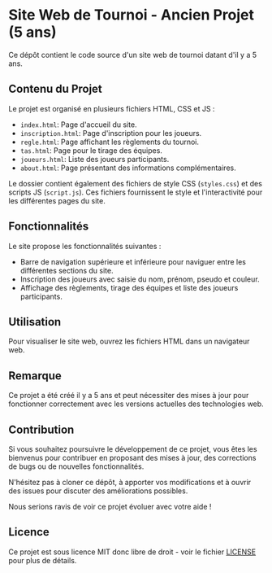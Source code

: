 # Site Web de Tournoi - Ancien Projet (5 ans)

Ce dépôt contient le code source d'un site web de tournoi datant d'il y a 5 ans.

## Contenu du Projet

Le projet est organisé en plusieurs fichiers HTML, CSS et JS :
- `index.html`: Page d'accueil du site.
- `inscription.html`: Page d'inscription pour les joueurs.
- `regle.html`: Page affichant les règlements du tournoi.
- `tas.html`: Page pour le tirage des équipes.
- `joueurs.html`: Liste des joueurs participants.
- `about.html`: Page présentant des informations complémentaires.

Le dossier contient également des fichiers de style CSS (`styles.css`) et des scripts JS (`script.js`). Ces fichiers fournissent le style et l'interactivité pour les différentes pages du site.

## Fonctionnalités

Le site propose les fonctionnalités suivantes :
- Barre de navigation supérieure et inférieure pour naviguer entre les différentes sections du site.
- Inscription des joueurs avec saisie du nom, prénom, pseudo et couleur.
- Affichage des règlements, tirage des équipes et liste des joueurs participants.

## Utilisation

Pour visualiser le site web, ouvrez les fichiers HTML dans un navigateur web.

## Remarque

Ce projet a été créé il y a 5 ans et peut nécessiter des mises à jour pour fonctionner correctement avec les versions actuelles des technologies web.

## Contribution

Si vous souhaitez poursuivre le développement de ce projet, vous êtes les bienvenus pour contribuer en proposant des mises à jour, des corrections de bugs ou de nouvelles fonctionnalités.

N'hésitez pas à cloner ce dépôt, à apporter vos modifications et à ouvrir des issues pour discuter des améliorations possibles.

Nous serions ravis de voir ce projet évoluer avec votre aide !

## Licence

Ce projet est sous licence MIT donc libre de droit - voir le fichier [LICENSE](LICENSE) pour plus de détails.
